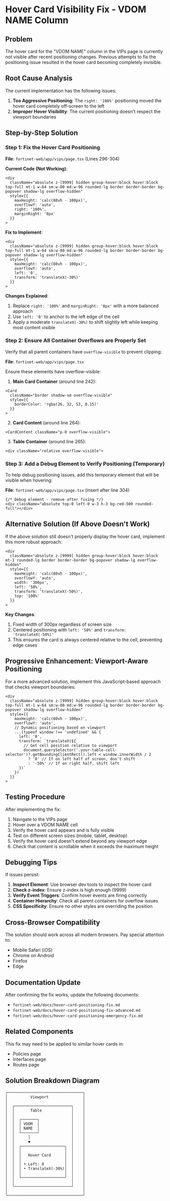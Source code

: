 # Hover Card Visibility Fix - VDOM NAME Column

## Problem
The hover card for the "VDOM NAME" column in the VIPs page is currently not visible after recent positioning changes. Previous attempts to fix the positioning issue resulted in the hover card becoming completely invisible.

## Root Cause Analysis
The current implementation has the following issues:
1. **Too Aggressive Positioning**: The `right: '100%'` positioning moved the hover card completely off-screen to the left
2. **Improper Hover Visibility**: The current positioning doesn't respect the viewport boundaries

## Step-by-Step Solution

### Step 1: Fix the Hover Card Positioning
**File**: `fortinet-web/app/vips/page.tsx` (Lines 296-304)

**Current Code (Not Working)**:
```tsx
<div
  className="absolute z-[9999] hidden group-hover:block hover:block top-full mt-1 w-64 sm:w-80 md:w-96 rounded-lg border border-border bg-popover shadow-lg overflow-hidden"
  style={{
    maxHeight: 'calc(80vh - 100px)',
    overflowY: 'auto',
    right: '100%',
    marginRight: '8px'
  }}
>
```

**Fix to Implement**:
```tsx
<div
  className="absolute z-[9999] hidden group-hover:block hover:block top-full mt-1 w-64 sm:w-80 md:w-96 rounded-lg border border-border bg-popover shadow-lg overflow-hidden"
  style={{
    maxHeight: 'calc(80vh - 100px)',
    overflowY: 'auto',
    left: '0',
    transform: 'translateX(-30%)'
  }}
>
```

**Changes Explained**:
1. Replace `right: '100%'` and `marginRight: '8px'` with a more balanced approach
2. Use `left: '0'` to anchor to the left edge of the cell
3. Apply a moderate `translateX(-30%)` to shift slightly left while keeping most content visible

### Step 2: Ensure All Container Overflows are Properly Set
Verify that all parent containers have `overflow-visible` to prevent clipping:

**File**: `fortinet-web/app/vips/page.tsx`

Ensure these elements have overflow-visible:

1. **Main Card Container** (around line 242):
```tsx
<Card
  className="border shadow-sm overflow-visible"
  style={{
    borderColor: 'rgba(26, 32, 53, 0.15)'
  }}
>
```

2. **Card Content** (around line 264):
```tsx
<CardContent className="p-0 overflow-visible">
```

3. **Table Container** (around line 265):
```tsx
<div className="relative overflow-visible">
```

### Step 3: Add a Debug Element to Verify Positioning (Temporary)
To help debug positioning issues, add this temporary element that will be visible when hovering:

**File**: `fortinet-web/app/vips/page.tsx` (insert after line 304)

```tsx
{/* Debug element - remove after fixing */}
<div className="absolute top-0 left-0 w-3 h-3 bg-red-500 rounded-full"></div>
```

## Alternative Solution (If Above Doesn't Work)

If the above solution still doesn't properly display the hover card, implement this more robust approach:

```tsx
<div
  className="absolute z-[9999] hidden group-hover:block hover:block mt-1 rounded-lg border border-border bg-popover shadow-lg overflow-hidden"
  style={{
    maxHeight: 'calc(80vh - 100px)',
    overflowY: 'auto',
    width: '300px',
    left: '50%',
    transform: 'translateX(-50%)',
    top: '100%'
  }}
>
```

**Key Changes**:
1. Fixed width of 300px regardless of screen size
2. Centered positioning with `left: '50%'` and `transform: 'translateX(-50%)'`
3. This ensures the card is always centered relative to the cell, preventing edge cases

## Progressive Enhancement: Viewport-Aware Positioning

For a more advanced solution, implement this JavaScript-based approach that checks viewport boundaries:

```tsx
<div
  className="absolute z-[9999] hidden group-hover:block hover:block top-full mt-1 w-64 sm:w-80 md:w-96 rounded-lg border border-border bg-popover shadow-lg overflow-hidden"
  style={{
    maxHeight: 'calc(80vh - 100px)',
    overflowY: 'auto',
    // Dynamic positioning based on viewport
    ...(typeof window !== 'undefined' && {
      left: '0',
      transform: `translateX(${
        // Get cell position relative to viewport
        document.querySelector('.your-table-cell-selector')?.getBoundingClientRect().left < window.innerWidth / 2 
          ? '0' // If on left half of screen, don't shift
          : '-50%' // If on right half, shift left
      })`
    })
  }}
>
```

## Testing Procedure

After implementing the fix:

1. Navigate to the VIPs page
2. Hover over a VDOM NAME cell
3. Verify the hover card appears and is fully visible
4. Test on different screen sizes (mobile, tablet, desktop)
5. Verify the hover card doesn't extend beyond any viewport edge
6. Check that content is scrollable when it exceeds the maximum height

## Debugging Tips

If issues persist:

1. **Inspect Element**: Use browser dev tools to inspect the hover card
2. **Check z-index**: Ensure z-index is high enough (9999)
3. **Verify Event Triggers**: Confirm hover events are firing correctly
4. **Container Hierarchy**: Check all parent containers for overflow issues
5. **CSS Specificity**: Ensure no other styles are overriding the position

## Cross-Browser Compatibility

The solution should work across all modern browsers. Pay special attention to:
- Mobile Safari (iOS)
- Chrome on Android
- Firefox
- Edge

## Documentation Update

After confirming the fix works, update the following documents:
- `fortinet-web/docs/hover-card-positioning-fix.md`
- `fortinet-web/docs/hover-card-positioning-fix-advanced.md`
- `fortinet-web/docs/hover-card-positioning-emergency-fix.md`

## Related Components

This fix may need to be applied to similar hover cards in:
- Policies page
- Interfaces page
- Routes page

## Solution Breakdown Diagram

```
┌─────────────────────────────────┐
│          Viewport               │
│                                 │
│  ┌─────────────────────────┐    │
│  │       Table             │    │
│  │                         │    │
│  │  ┌───────┐              │    │
│  │  │ VDOM  │              │    │
│  │  │ NAME  │              │    │
│  │  └───────┘              │    │
│  │      │                  │    │
│  │      ▼                  │    │
│  │  ┌───────────────────┐  │    │
│  │  │                   │  │    │
│  │  │   Hover Card      │  │    │
│  │  │                   │  │    │
│  │  │ • Left: 0         │  │    │
│  │  │ • TranslateX(-30%)│  │    │
│  │  │                   │  │    │
│  │  └───────────────────┘  │    │
│  │                         │    │
│  └─────────────────────────┘    │
│                                 │
└─────────────────────────────────┘